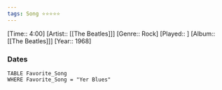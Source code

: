 ```yaml
---
tags: Song ⭐⭐⭐⭐⭐ 
---
```

[Time:: 4:00]
[Artist:: [[The Beatles]]]
[Genre:: Rock]
[Played:: ]
[Album:: [[The Beatles]]]
[Year:: 1968]
### Dates
````dataview
TABLE Favorite_Song
WHERE Favorite_Song = "Yer Blues"
````